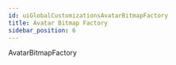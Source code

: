 ```yaml
---
id: uiGlobalCustomizationsAvatarBitmapFactory
title: Avatar Bitmap Factory
sidebar_position: 6
---
```


AvatarBitmapFactory

